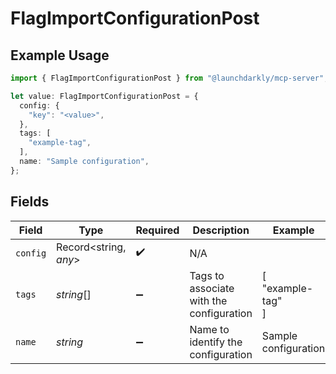 # FlagImportConfigurationPost

## Example Usage

```typescript
import { FlagImportConfigurationPost } from "@launchdarkly/mcp-server";

let value: FlagImportConfigurationPost = {
  config: {
    "key": "<value>",
  },
  tags: [
    "example-tag",
  ],
  name: "Sample configuration",
};
```

## Fields

| Field                                    | Type                                     | Required                                 | Description                              | Example                                  |
| ---------------------------------------- | ---------------------------------------- | ---------------------------------------- | ---------------------------------------- | ---------------------------------------- |
| `config`                                 | Record<string, *any*>                    | :heavy_check_mark:                       | N/A                                      |                                          |
| `tags`                                   | *string*[]                               | :heavy_minus_sign:                       | Tags to associate with the configuration | [<br/>"example-tag"<br/>]                |
| `name`                                   | *string*                                 | :heavy_minus_sign:                       | Name to identify the configuration       | Sample configuration                     |